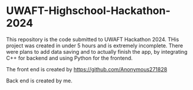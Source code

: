 # UWAFT-Highschool-Hackathon-2024
This repository is the code submitted to UWAFT Hackathon 2024. THis project was created in under 5 hours and is extremely incomplete.
There were plans to add data saving and to actually finish the app, by integrating C++ for backend and using Python for the frontend.

The front end is created by https://github.com/Anonymous271828

Back end is created by me.



